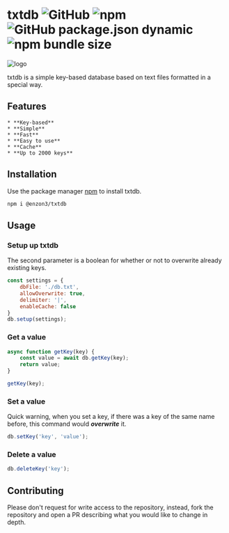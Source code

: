 # txtdb  ![GitHub](https://img.shields.io/github/license/enzon3/txtdb) ![npm](https://img.shields.io/npm/v/@enzon3/txtdb) ![GitHub package.json dynamic](https://img.shields.io/github/package-json/keywords/enzon3/txtdb) ![npm bundle size](https://img.shields.io/bundlephobia/min/@enzon3/txtdb)

![logo](https://res.cloudinary.com/enzon3/image/upload/v1655678333/txtdb_logo_u0eo85.png)

txtdb is a simple key-based database based on text files formatted in a special way.

## Features

    * **Key-based**
    * **Simple**
    * **Fast**
    * **Easy to use**
    * **Cache**
    * **Up to 2000 keys**

## Installation

Use the package manager [npm](https://npmjs.com) to install txtdb.
```bash
npm i @enzon3/txtdb
```

## Usage

### Setup up txtdb
The second parameter is a boolean for whether or not to overwrite already existing keys.
```javascript
const settings = {
    dbFile: './db.txt',
    allowOverwrite: true,
    delimiter: '|',
    enableCache: false
}
db.setup(settings);
```

### Get a value
```javascript
async function getKey(key) {
    const value = await db.getKey(key);
    return value;
}

getKey(key);
```

### Set a value
Quick warning, when you set a key, if there was a key of the same name before, this command would ***overwrite*** it.
```javascript
db.setKey('key', 'value');
```

### Delete a value
```javascript
db.deleteKey('key');
```

## Contributing
Please don't request for write access to the repository, instead, fork the repository and open a PR describing what you would like to change in depth.
